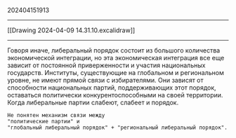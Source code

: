 202404151913
***
[[Drawing 2024-04-09 14.31.10.excalidraw]]
***
Говоря иначе, либеральный порядок состоит из большого количества экономической интеграции, но эта экономическая интеграция все еще зависит от постоянной приверженности и участия национальных государств.
Институты, существующие на глобальном и региональном уровне, не имеют прямой связи с избирателями.
Они зависят от способности национальных партий, поддерживающих этот порядок, оставаться политически конкурентоспособными на своей территории.
Когда либеральные партии слабеют, слабеет и порядок.

```
Не понятен механизм связи между 
"политические партии" и 
"глобальный либеральный порядок" + "региональный либеральный порядок".
```